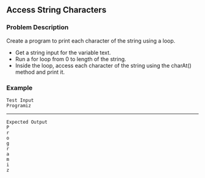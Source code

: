 ## Access String Characters

### Problem Description
Create a program to print each character of the string using a loop.

- Get a string input for the variable text.
- Run a for loop from 0 to length of the string.
- Inside the loop, access each character of the string using the charAt() method and print it.

### Example
    Test Input 
    Programiz
------
    Expected Output
    P
    r
    o
    g
    r
    a
    m
    i
    z